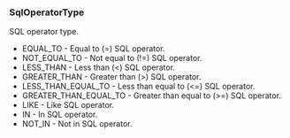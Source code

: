 ### SqlOperatorType
SQL operator type.

- EQUAL_TO - Equal to (=) SQL operator.
- NOT_EQUAL_TO - Not equal to (!=) SQL operator.
- LESS_THAN - Less than (<) SQL operator.
- GREATER_THAN - Greater than (>) SQL operator.
- LESS_THAN_EQUAL_TO - Less than equal to (<=) SQL operator.
- GREATER_THAN_EQUAL_TO - Greater than equal to (>=) SQL operator.
- LIKE - Like SQL operator.
- IN - In SQL operator.
- NOT_IN - Not in SQL operator.
